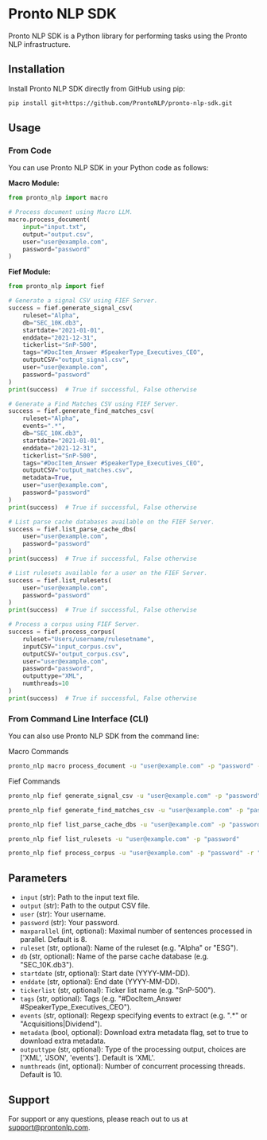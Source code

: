 # Pronto NLP SDK

Pronto NLP SDK is a Python library for performing tasks using the Pronto NLP infrastructure.

## Installation

Install Pronto NLP SDK directly from GitHub using pip:

```bash
pip install git+https://github.com/ProntoNLP/pronto-nlp-sdk.git
```

## Usage

### From Code

You can use Pronto NLP SDK in your Python code as follows:

**Macro Module:**
```python
from pronto_nlp import macro

# Process document using Macro LLM.
macro.process_document(
    input="input.txt",
    output="output.csv",
    user="user@example.com",
    password="password"
)
```

**Fief Module:**
```python
from pronto_nlp import fief

# Generate a signal CSV using FIEF Server.
success = fief.generate_signal_csv(
    ruleset="Alpha",
    db="SEC_10K.db3",
    startdate="2021-01-01",
    enddate="2021-12-31",
    tickerlist="SnP-500",
    tags="#DocItem_Answer #SpeakerType_Executives_CEO",
    outputCSV="output_signal.csv",
    user="user@example.com",
    password="password"
)
print(success)  # True if successful, False otherwise

# Generate a Find Matches CSV using FIEF Server.
success = fief.generate_find_matches_csv(
    ruleset="Alpha",
    events=".*",
    db="SEC_10K.db3",
    startdate="2021-01-01",
    enddate="2021-12-31",
    tickerlist="SnP-500",
    tags="#DocItem_Answer #SpeakerType_Executives_CEO",
    outputCSV="output_matches.csv",
    metadata=True,
    user="user@example.com",
    password="password"
)
print(success)  # True if successful, False otherwise

# List parse cache databases available on the FIEF Server.
success = fief.list_parse_cache_dbs(
    user="user@example.com",
    password="password"
)
print(success)  # True if successful, False otherwise

# List rulesets available for a user on the FIEF Server.
success = fief.list_rulesets(
    user="user@example.com",
    password="password"
)
print(success)  # True if successful, False otherwise

# Process a corpus using FIEF Server.
success = fief.process_corpus(
    ruleset="Users/username/rulesetname",
    inputCSV="input_corpus.csv",
    outputCSV="output_corpus.csv",
    user="user@example.com",
    password="password",
    outputtype="XML",
    numthreads=10
)
print(success)  # True if successful, False otherwise
```

### From Command Line Interface (CLI)

You can also use Pronto NLP SDK from the command line:

Macro Commands
```bash
pronto_nlp macro process_document -u "user@example.com" -p "password" -i input.txt -o output.csv
```

Fief Commands
```bash
pronto_nlp fief generate_signal_csv -u "user@example.com" -p "password" -r "Alpha" -d "SEC_10K.db3" -s "2021-01-01" -e "2021-12-31" -t "SnP-500" -g "#DocItem_Answer #SpeakerType_Executives_CEO" output.csv

pronto_nlp fief generate_find_matches_csv -u "user@example.com" -p "password" -r "Alpha" -v ".*" -d "SEC_10K.db3" -s "2021-01-01" -e "2021-12-31" -t "SnP-500" -g "#DocItem_Answer #SpeakerType_Executives_CEO" -m output.csv

pronto_nlp fief list_parse_cache_dbs -u "user@example.com" -p "password"

pronto_nlp fief list_rulesets -u "user@example.com" -p "password"

pronto_nlp fief process_corpus -u "user@example.com" -p "password" -r "Users/username/rulesetname" -o XML -n 10 input.csv output.csv
```

## Parameters

- `input` (str): Path to the input text file.
- `output` (str): Path to the output CSV file.
- `user` (str): Your username.
- `password` (str): Your password.
- `maxparallel` (int, optional): Maximal number of sentences processed in parallel. Default is 8.
- `ruleset` (str, optional): Name of the ruleset (e.g. "Alpha" or "ESG").
- `db` (str, optional): Name of the parse cache database (e.g. "SEC_10K.db3").
- `startdate` (str, optional): Start date (YYYY-MM-DD).
- `enddate` (str, optional): End date (YYYY-MM-DD).
- `tickerlist` (str, optional): Ticker list name (e.g. "SnP-500").
- `tags` (str, optional): Tags (e.g. "#DocItem_Answer #SpeakerType_Executives_CEO").
- `events` (str, optional): Regexp specifying events to extract (e.g. ".*" or "Acquisitions|Dividend").
- `metadata` (bool, optional): Download extra metadata flag, set to true to download extra metadata.
- `outputtype` (str, optional): Type of the processing output, choices are ['XML', 'JSON', 'events']. Default is 'XML'.
- `numthreads` (int, optional): Number of concurrent processing threads. Default is 10.

## Support

For support or any questions, please reach out to us at [support@prontonlp.com](mailto:support@prontonlp.com).
